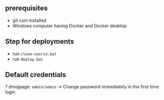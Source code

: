 ## prerequisites
- git csm installed
- Windows computer having Docker and Docker desktop

## Step for deployments
- run `clone-source.bat`
- run `deploy.bat`

## Default credentials
?
dmojpage: `admin/admin` -> Change password immediately in the first time login